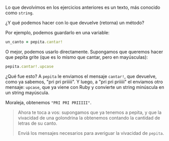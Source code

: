 Lo que devolvimos en los ejercicios anteriores es un texto, más conocido como `string`.

¿Y qué podemos hacer con lo que devuelve (retorna) un método?

Por ejemplo, podemos guardarlo en una variable:

```ruby
un_canto = pepita.cantar!
```

O mejor, podemos usarlo directamente. Supongamos que queremos hacer que pepita grite (que es lo mismo que cantar, pero en mayúsculas):

```ruby
pepita.cantar!.upcase
```

¿Qué fue esto? A `pepita` le enviamos el mensaje `cantar!`, que devuelve, como ya sabemos, "pri pri priiiii". Y luego, a "pri pri priiiii" el enviamos otro mensaje: `upcase`, que ya viene con Ruby y convierte un string minúscula en un string mayúscula.

Moraleja, obtenemos `"PRI PRI PRIIIII"`.

> Ahora te toca a vos: supongamos que ya tenemos a pepita, y que la vivacidad de una golondrina la obtenemos contando la cantidad de letras de su canto.
>
> Enviá los mensajes necesarios para averiguar la vivacidad de `pepita`.
